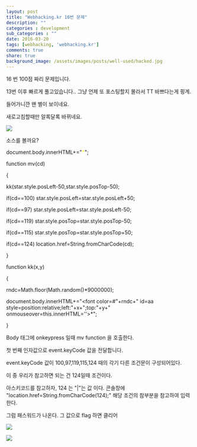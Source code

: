 ```yaml
---
layout: post
title: "Webhacking.kr 16번 문제"
description: ""
categories : development
sub_categories : ""
date: 2016-03-20
tags: [webhacking, 'webhacking.kr']
comments: true
share: true
background_image: /assets/images/posts/well-used/hacked.jpg
---
```


16 번 100점 짜리 문제입니다.

13번 이후 빠르게 풀고있습니다.. 그냥 언제 또 포스팅할지 몰라서 TT 바쁘다는게 핑계.

  

들어가니깐 왠 별이 보이네요.

새로고침할때만 알록달록 바뀌네요.

  

![](/assets/images/posts/540/230A2C3756EE3CDB31EC58.PNG)

  

소스를 볼까요?

document.body.innerHTML+="<font color=yellow id=aa
style=position:relative;left:0;top:0>*</font>";

  

function mv(cd)

{

kk(star.style.posLeft-50,star.style.posTop-50);

if(cd==100) star.style.posLeft=star.style.posLeft+50;

if(cd==97) star.style.posLeft=star.style.posLeft-50;

if(cd==119) star.style.posTop=star.style.posTop-50;

if(cd==115) star.style.posTop=star.style.posTop+50;

if(cd==124) location.href=String.fromCharCode(cd);

}

  

  

function kk(x,y)

{

rndc=Math.floor(Math.random()*9000000);

document.body.innerHTML+="<font color=#"+rndc+" id=aa
style=position:relative;left:"+x+";top:"+y+"
onmouseover=this.innerHTML=''>*</font>";

}

  

Body 태그에 onkeypress 일때 mv function 을 호출한다.

첫 번째 인자값으로 event.keyCode 값을 전달합니다.

  

event.keyCode 값이 100,97,119,115,124 때의 각기 다른 조건문이 구성되어있다.

이 중 우리가 참고하면 되는 건 124일때 조건이다.

아스키코드를 참고하자, 124 는 "|"는 값 이다. 콘솔창에 "location.href=String.fromCharCode(124);"
해당 조건의 참부분을 참고하여 입력한다.

그럼 패스워드가 나온다. 그 값으로 flag 하면 클리어

  

![](/assets/images/posts/540/2757774B56EE3EE41B2BCD.PNG)

  

  

  

  

![](/assets/images/posts/540/2557DE5056EE3FFE1838B3.JPEG)

  

